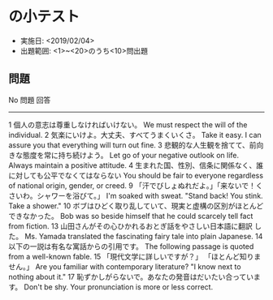 # <duo> の小テスト

- 実施日: <2019/02/04>
- 出題範囲: <1>~<20>のうち<10>問出題

## 問題

  No  問題                                                                  回答
----  --------------------------------------------------------------------  ---------------------------------------------------------------------------------
   1  個人の意志は尊重しなければいけない。                                  We must respect the will of the individual.
   2  気楽にいけよ。大丈夫、すべてうまくいくさ。                            Take it easy. I can assure you that everything will turn out fine.
   3  悲観的な人生観を捨てて、前向きな態度を常に持ち続けよう。              Let go of your negative outlook on life. Always maintain a positive attitude.
   4  生まれた国、性別、信条に関係なく、誰に対しても公平でなくてはならない  You should be fair to everyone regardless of national origin, gender, or creed.
   9  「汗でびしょぬれだよ。」「来ないで！くさいわ。シャワーを浴びて。」    I'm soaked with sweat. "Stand back! You stink. Take a shower."
  10  ボブはひどく取り乱していて、現実と虚構の区別がほとんどできなかった。  Bob was so beside himself that he could scarcely tell fact from fiction.
  13  山田さんがその心ひかれるおとぎ話をやさしい日本語に翻訳 した。         Ms. Yamada translated the fascinating fairy tale into plain Japanese.
  14  以下の一説は有名な寓話からの引用です。                                The following passage is quoted from a well-known fable.
  15  「現代文学に詳しいですが？」 「ほとんど知りません。」                 Are you familiar with contemporary literature? "I know next to nothing about it."
  17  恥ずかしがらないで。あなたの発音はだいたい合っています。              Don't be shy. Your pronunciation is more or less correct.
